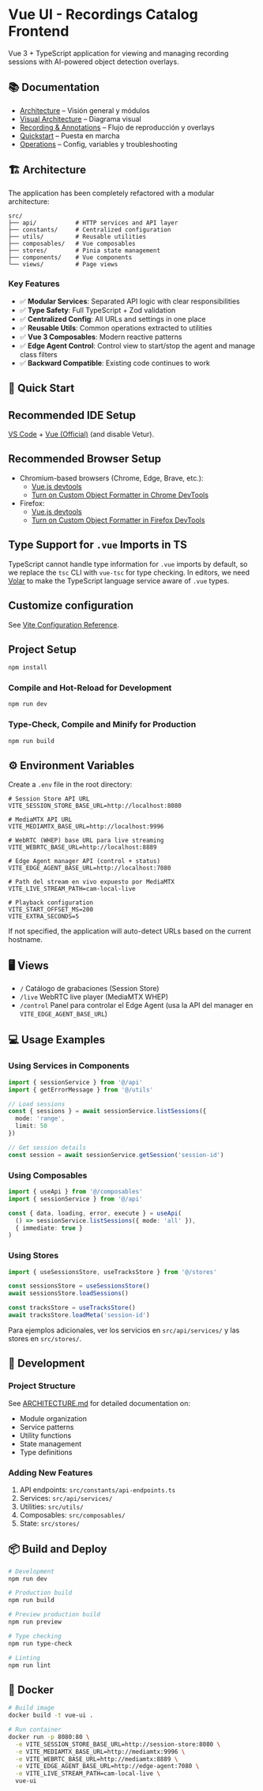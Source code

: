 # Vue UI - Recordings Catalog Frontend

Vue 3 + TypeScript application for viewing and managing recording sessions with AI-powered object detection overlays.

## 📚 Documentation

- [Architecture](docs/ARCHITECTURE.md) – Visión general y módulos
- [Visual Architecture](docs/VISUAL_ARCHITECTURE.md) – Diagrama visual
- [Recording & Annotations](docs/recording-and-annotations.md) – Flujo de reproducción y overlays
- [Quickstart](docs/QUICKSTART.md) – Puesta en marcha
- [Operations](docs/OPERATIONS.md) – Config, variables y troubleshooting

## 🏗️ Architecture

The application has been completely refactored with a modular architecture:

```
src/
├── api/           # HTTP services and API layer
├── constants/     # Centralized configuration
├── utils/         # Reusable utilities
├── composables/   # Vue composables
├── stores/        # Pinia state management
├── components/    # Vue components
└── views/         # Page views
```

### Key Features

- ✅ **Modular Services**: Separated API logic with clear responsibilities
- ✅ **Type Safety**: Full TypeScript + Zod validation
- ✅ **Centralized Config**: All URLs and settings in one place
- ✅ **Reusable Utils**: Common operations extracted to utilities
- ✅ **Vue 3 Composables**: Modern reactive patterns
- ✅ **Edge Agent Control**: Control view to start/stop the agent and manage class filters
- ✅ **Backward Compatible**: Existing code continues to work

## 🚀 Quick Start

## Recommended IDE Setup

[VS Code](https://code.visualstudio.com/) + [Vue (Official)](https://marketplace.visualstudio.com/items?itemName=Vue.volar) (and disable Vetur).

## Recommended Browser Setup

- Chromium-based browsers (Chrome, Edge, Brave, etc.):
  - [Vue.js devtools](https://chromewebstore.google.com/detail/vuejs-devtools/nhdogjmejiglipccpnnnanhbledajbpd) 
  - [Turn on Custom Object Formatter in Chrome DevTools](http://bit.ly/object-formatters)
- Firefox:
  - [Vue.js devtools](https://addons.mozilla.org/en-US/firefox/addon/vue-js-devtools/)
  - [Turn on Custom Object Formatter in Firefox DevTools](https://fxdx.dev/firefox-devtools-custom-object-formatters/)

## Type Support for `.vue` Imports in TS

TypeScript cannot handle type information for `.vue` imports by default, so we replace the `tsc` CLI with `vue-tsc` for type checking. In editors, we need [Volar](https://marketplace.visualstudio.com/items?itemName=Vue.volar) to make the TypeScript language service aware of `.vue` types.

## Customize configuration

See [Vite Configuration Reference](https://vite.dev/config/).

## Project Setup

```sh
npm install
```

### Compile and Hot-Reload for Development

```sh
npm run dev
```

### Type-Check, Compile and Minify for Production

```sh
npm run build
```

## ⚙️ Environment Variables

Create a `.env` file in the root directory:

```env
# Session Store API URL
VITE_SESSION_STORE_BASE_URL=http://localhost:8080

# MediaMTX API URL  
VITE_MEDIAMTX_BASE_URL=http://localhost:9996

# WebRTC (WHEP) base URL para live streaming
VITE_WEBRTC_BASE_URL=http://localhost:8889

# Edge Agent manager API (control + status)
VITE_EDGE_AGENT_BASE_URL=http://localhost:7080

# Path del stream en vivo expuesto por MediaMTX
VITE_LIVE_STREAM_PATH=cam-local-live

# Playback configuration
VITE_START_OFFSET_MS=200
VITE_EXTRA_SECONDS=5
```

If not specified, the application will auto-detect URLs based on the current hostname.

## 🖥️ Views

- `/` Catálogo de grabaciones (Session Store)
- `/live` WebRTC live player (MediaMTX WHEP)
- `/control` Panel para controlar el Edge Agent (usa la API del manager en `VITE_EDGE_AGENT_BASE_URL`)

## 💻 Usage Examples

### Using Services in Components

```typescript
import { sessionService } from '@/api'
import { getErrorMessage } from '@/utils'

// Load sessions
const { sessions } = await sessionService.listSessions({
  mode: 'range',
  limit: 50
})

// Get session details
const session = await sessionService.getSession('session-id')
```

### Using Composables

```typescript
import { useApi } from '@/composables'
import { sessionService } from '@/api'

const { data, loading, error, execute } = useApi(
  () => sessionService.listSessions({ mode: 'all' }),
  { immediate: true }
)
```

### Using Stores

```typescript
import { useSessionsStore, useTracksStore } from '@/stores'

const sessionsStore = useSessionsStore()
await sessionsStore.loadSessions()

const tracksStore = useTracksStore()
await tracksStore.loadMeta('session-id')
```

Para ejemplos adicionales, ver los servicios en `src/api/services/` y las stores en `src/stores/`.

## 🔧 Development

### Project Structure

See [ARCHITECTURE.md](./ARCHITECTURE.md) for detailed documentation on:

- Module organization
- Service patterns
- Utility functions
- State management
- Type definitions

### Adding New Features

1. API endpoints: `src/constants/api-endpoints.ts`
2. Services: `src/api/services/`
3. Utilities: `src/utils/`
4. Composables: `src/composables/`
5. State: `src/stores/`

## 📦 Build and Deploy

```sh
# Development
npm run dev

# Production build
npm run build

# Preview production build
npm run preview

# Type checking
npm run type-check

# Linting
npm run lint
```

## 🐳 Docker

```sh
# Build image
docker build -t vue-ui .

# Run container
docker run -p 8080:80 \
  -e VITE_SESSION_STORE_BASE_URL=http://session-store:8080 \
  -e VITE_MEDIAMTX_BASE_URL=http://mediamtx:9996 \
  -e VITE_WEBRTC_BASE_URL=http://mediamtx:8889 \
  -e VITE_EDGE_AGENT_BASE_URL=http://edge-agent:7080 \
  -e VITE_LIVE_STREAM_PATH=cam-local-live \
  vue-ui
```

